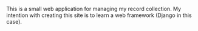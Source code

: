 This is a small web application for managing my record collection. My intention with creating this site is to learn a web framework (Django in this case).
